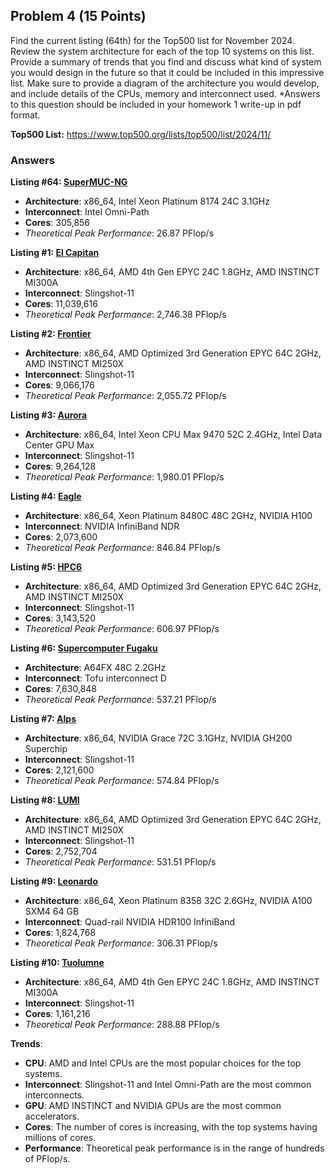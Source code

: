 ## Problem 4 (15 Points)

Find the current listing (64th) for the Top500 list for November 2024. Review the system architecture for each of the top 10 systems on this list. Provide a summary of trends that you find and discuss what kind of system you would design in the future so that it could be included in this impressive list. Make sure to provide a diagram of the architecture you would develop, and include details of the CPUs, memory and interconnect used. \*Answers to this question should be included in your homework 1 write-up in pdf format.

**Top500 List:** https://www.top500.org/lists/top500/list/2024/11/

### Answers

**Listing #64: [SuperMUC-NG](https://www.top500.org/system/179566/)**

- **Architecture**: x86_64, Intel Xeon Platinum 8174 24C 3.1GHz
- **Interconnect**: Intel Omni-Path
- **Cores**: 305,856
- _Theoretical Peak Performance_: 26.87 PFlop/s

**Listing #1: [El Capitan](https://www.top500.org/system/180307/)**

- **Architecture**: x86_64, AMD 4th Gen EPYC 24C 1.8GHz, AMD INSTINCT MI300A
- **Interconnect**: Slingshot-11
- **Cores**: 11,039,616
- _Theoretical Peak Performance_: 2,746.38 PFlop/s

**Listing #2: [Frontier](https://www.top500.org/system/180047/)**

- **Architecture**: x86_64, AMD Optimized 3rd Generation EPYC 64C 2GHz, AMD INSTINCT MI250X
- **Interconnect**: Slingshot-11
- **Cores**: 9,066,176
- _Theoretical Peak Performance_: 2,055.72 PFlop/s

**Listing #3: [Aurora](https://www.top500.org/system/180183/)**

- **Architecture**: x86_64, Intel Xeon CPU Max 9470 52C 2.4GHz, Intel Data Center GPU Max
- **Interconnect**: Slingshot-11
- **Cores**: 9,264,128
- _Theoretical Peak Performance_: 1,980.01 PFlop/s

**Listing #4: [Eagle](https://www.top500.org/system/180236/)**

- **Architecture**: x86_64, Xeon Platinum 8480C 48C 2GHz, NVIDIA H100
- **Interconnect**: NVIDIA InfiniBand NDR
- **Cores**: 2,073,600
- _Theoretical Peak Performance_: 846.84 PFlop/s

**Listing #5: [HPC6](https://www.top500.org/system/180315/)**

- **Architecture**: x86_64, AMD Optimized 3rd Generation EPYC 64C 2GHz, AMD INSTINCT MI250X
- **Interconnect**: Slingshot-11
- **Cores**: 3,143,520
- _Theoretical Peak Performance_: 606.97 PFlop/s

**Listing #6: [Supercomputer Fugaku](https://www.top500.org/system/179807/)**

- **Architecture**: A64FX 48C 2.2GHz
- **Interconnect**: Tofu interconnect D
- **Cores**: 7,630,848
- _Theoretical Peak Performance_: 537.21 PFlop/s

**Listing #7: [Alps](https://www.top500.org/system/180259/)**

- **Architecture**: x86_64, NVIDIA Grace 72C 3.1GHz, NVIDIA GH200 Superchip
- **Interconnect**: Slingshot-11
- **Cores**: 2,121,600
- _Theoretical Peak Performance_: 574.84 PFlop/s

**Listing #8: [LUMI](https://www.top500.org/system/180048/)**

- **Architecture**: x86_64, AMD Optimized 3rd Generation EPYC 64C 2GHz, AMD INSTINCT MI250X
- **Interconnect**: Slingshot-11
- **Cores**: 2,752,704
- _Theoretical Peak Performance_: 531.51 PFlop/s

**Listing #9: [Leonardo](https://www.top500.org/system/180128//)**

- **Architecture**: x86_64, Xeon Platinum 8358 32C 2.6GHz, NVIDIA A100 SXM4 64 GB
- **Interconnect**: Quad-rail NVIDIA HDR100 InfiniBand
- **Cores**: 1,824,768
- _Theoretical Peak Performance_: 306.31 PFlop/s

**Listing #10: [Tuolumne](https://www.top500.org/system/180308/)**

- **Architecture**: x86_64, AMD 4th Gen EPYC 24C 1.8GHz, AMD INSTINCT MI300A
- **Interconnect**: Slingshot-11
- **Cores**: 1,161,216
- _Theoretical Peak Performance_: 288.88 PFlop/s

**Trends**:

- **CPU**: AMD and Intel CPUs are the most popular choices for the top systems.
- **Interconnect**: Slingshot-11 and Intel Omni-Path are the most common interconnects.
- **GPU**: AMD INSTINCT and NVIDIA GPUs are the most common accelerators.
- **Cores**: The number of cores is increasing, with the top systems having millions of cores.
- **Performance**: Theoretical peak performance is in the range of hundreds of PFlop/s.
